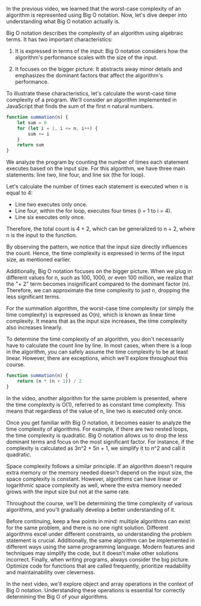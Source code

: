 
In the previous video, we learned that the worst-case complexity of an algorithm is represented using Big O notation. Now, let's dive deeper into understanding what Big O notation actually is.

Big O notation describes the complexity of an algorithm using algebraic terms. It has two important characteristics:

1. It is expressed in terms of the input: Big O notation considers how the algorithm's performance scales with the size of the input.

2. It focuses on the bigger picture: It abstracts away minor details and emphasizes the dominant factors that affect the algorithm's performance.

To illustrate these characteristics, let's calculate the worst-case time complexity of a program. We'll consider an algorithm implemented in JavaScript that finds the sum of the first n natural numbers.

```js
function summation(n) {
	let sum = 0
	for (let i = 1, i <= n, i++) {
		sum += i
	}
	return sum
}
```

We analyze the program by counting the number of times each statement executes based on the input size. For this algorithm, we have three main statements: line two, line four, and line six (the for loop).

Let's calculate the number of times each statement is executed when n is equal to 4:

- Line two executes only once.
- Line four, within the for loop, executes four times (i = 1 to i = 4).
- Line six executes only once.

Therefore, the total count is 4 + 2, which can be generalized to n + 2, where n is the input to the function.

By observing the pattern, we notice that the input size directly influences the count. Hence, the time complexity is expressed in terms of the input size, as mentioned earlier.

Additionally, Big O notation focuses on the bigger picture. When we plug in different values for n, such as 100, 1000, or even 100 million, we realize that the "+ 2" term becomes insignificant compared to the dominant factor (n). Therefore, we can approximate the time complexity to just n, dropping the less significant terms.

For the summation algorithm, the worst-case time complexity (or simply the time complexity) is expressed as O(n), which is known as linear time complexity. It means that as the input size increases, the time complexity also increases linearly.

To determine the time complexity of an algorithm, you don't necessarily have to calculate the count line by line. In most cases, when there is a loop in the algorithm, you can safely assume the time complexity to be at least linear. However, there are exceptions, which we'll explore throughout this course.

```js
function summation(n) {
	return (n * (n + 1)) / 2
}
```

In the video, another algorithm for the same problem is presented, where the time complexity is O(1), referred to as constant time complexity. This means that regardless of the value of n, line two is executed only once.

Once you get familiar with Big O notation, it becomes easier to analyze the time complexity of algorithms. For example, if there are two nested loops, the time complexity is quadratic. Big O notation allows us to drop the less dominant terms and focus on the most significant factor. For instance, if the complexity is calculated as 3n^2 + 5n + 1, we simplify it to n^2 and call it quadratic.

Space complexity follows a similar principle. If an algorithm doesn't require extra memory or the memory needed doesn't depend on the input size, the space complexity is constant. However, algorithms can have linear or logarithmic space complexity as well, where the extra memory needed grows with the input size but not at the same rate.

Throughout the course, we'll be determining the time complexity of various algorithms, and you'll gradually develop a better understanding of it.

Before continuing, keep a few points in mind: multiple algorithms can exist for the same problem, and there is no one right solution. Different algorithms excel under different constraints,
so understanding the problem statement is crucial. Additionally, the same algorithm can be implemented in different ways using the same programming language. Modern features and techniques may simplify the code, but it doesn't make other solutions incorrect. Finally, when writing programs, always consider the big picture. Optimize code for functions that are called frequently, prioritize readability and maintainability over cleverness.

In the next video, we'll explore object and array operations in the context of Big O notation. Understanding these operations is essential for correctly determining the Big O of your algorithms.


